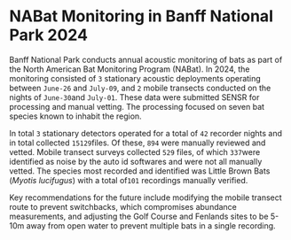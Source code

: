 # NABat Monitoring in Banff National Park 2024

Banff National Park conducts annual acoustic monitoring of bats as part of the North American Bat Monitoring Program (NABat). In 2024, the monitoring consisted of `3` stationary acoustic deployments operating between `June-26` and `July-09`, and `2` mobile transects conducted on the nights of `June-30`and `July-01`. These data were submitted SENSR for processing and manual vetting. The processing focused on seven bat species known to inhabit the region.

In total `3` stationary detectors operated for a total of `42` recorder nights and in total collected `15129`files. Of these, `894` were manually reviewed and vetted. Mobile transect surveys collected `529` files, of which `337`were identified as noise by the auto id softwares and were not all manually vetted. The species most recorded and identified was Little Brown Bats (*Myotis lucifugus*) with a total of`101` recordings manually verified.

Key recommendations for the future include modifying the mobile transect route to prevent switchbacks, which compromises abundance measurements, and adjusting the Golf Course and Fenlands sites to be 5-10m away from open water to prevent multiple bats in a single recording.
